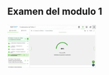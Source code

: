 ## Examen del modulo 1
<img width="200" src="https://github.com/RamirezLuisManuel/IoT_instrumento_de_evaluacion_unidad_2/blob/main/Curso_Python_NetAcad/Modulo_1.png?raw=true"/><br>

